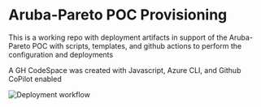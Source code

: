 # Aruba-Pareto POC Provisioning
This is a working repo with deployment artifacts in support of the Aruba-Pareto POC with
scripts, templates,  and github actions to perform the configuration and deployments

A GH CodeSpace was created with Javascript, Azure CLI, and Github CoPilot enabled

![Deployment workflow](https://github.com/johndohoneyjr/.github/aruba-pareto/workflows/poc-deployment/badge.svg)

 
 
